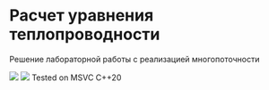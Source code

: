 # Расчет уравнения теплопроводности
Решение лабораторной работы с реализацией многопоточности

![](https://media.discordapp.net/attachments/860140323442393088/1136021388470272180/image.png?width=1426&height=176)
![](https://cdn.discordapp.com/attachments/860140323442393088/1136015071147999352/image.png)
Tested on MSVC C++20 


